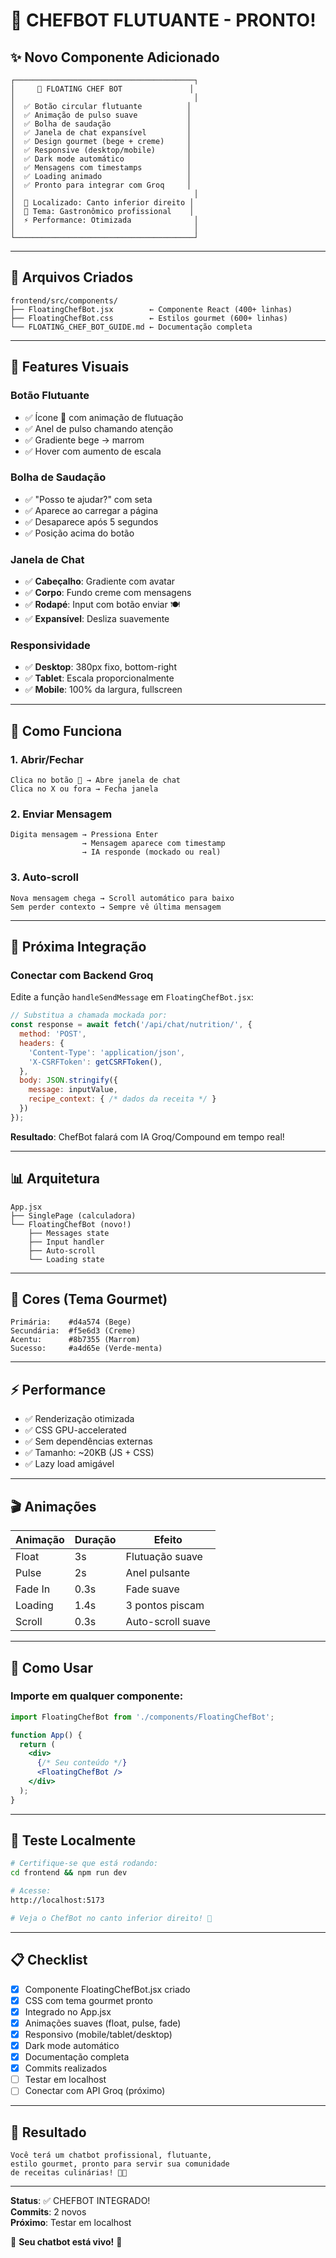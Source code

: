 # 🍳 CHEFBOT FLUTUANTE - PRONTO!

## ✨ Novo Componente Adicionado

```
┌────────────────────────────────────────┐
│     🍳 FLOATING CHEF BOT               │
│                                        │
│  ✅ Botão circular flutuante          │
│  ✅ Animação de pulso suave           │
│  ✅ Bolha de saudação                 │
│  ✅ Janela de chat expansível         │
│  ✅ Design gourmet (bege + creme)     │
│  ✅ Responsive (desktop/mobile)       │
│  ✅ Dark mode automático              │
│  ✅ Mensagens com timestamps          │
│  ✅ Loading animado                   │
│  ✅ Pronto para integrar com Groq     │
│                                        │
│  📍 Localizado: Canto inferior direito │
│  🎨 Tema: Gastronômico profissional    │
│  ⚡ Performance: Otimizada              │
│                                        │
└────────────────────────────────────────┘
```

---

## 📁 Arquivos Criados

```
frontend/src/components/
├── FloatingChefBot.jsx        ← Componente React (400+ linhas)
├── FloatingChefBot.css        ← Estilos gourmet (600+ linhas)
└── FLOATING_CHEF_BOT_GUIDE.md ← Documentação completa
```

---

## 🎨 Features Visuais

### Botão Flutuante
- ✅ Ícone 🍳 com animação de flutuação
- ✅ Anel de pulso chamando atenção
- ✅ Gradiente bege → marrom
- ✅ Hover com aumento de escala

### Bolha de Saudação
- ✅ "Posso te ajudar?" com seta
- ✅ Aparece ao carregar a página
- ✅ Desaparece após 5 segundos
- ✅ Posição acima do botão

### Janela de Chat
- ✅ **Cabeçalho**: Gradiente com avatar
- ✅ **Corpo**: Fundo creme com mensagens
- ✅ **Rodapé**: Input com botão enviar 🍽️
- ✅ **Expansível**: Desliza suavemente

### Responsividade
- ✅ **Desktop**: 380px fixo, bottom-right
- ✅ **Tablet**: Escala proporcionalmente
- ✅ **Mobile**: 100% da largura, fullscreen

---

## 🎯 Como Funciona

### 1. Abrir/Fechar
```
Clica no botão 🍳 → Abre janela de chat
Clica no X ou fora → Fecha janela
```

### 2. Enviar Mensagem
```
Digita mensagem → Pressiona Enter
                → Mensagem aparece com timestamp
                → IA responde (mockado ou real)
```

### 3. Auto-scroll
```
Nova mensagem chega → Scroll automático para baixo
Sem perder contexto → Sempre vê última mensagem
```

---

## 🔌 Próxima Integração

### Conectar com Backend Groq

Edite a função `handleSendMessage` em `FloatingChefBot.jsx`:

```jsx
// Substitua a chamada mockada por:
const response = await fetch('/api/chat/nutrition/', {
  method: 'POST',
  headers: {
    'Content-Type': 'application/json',
    'X-CSRFToken': getCSRFToken(),
  },
  body: JSON.stringify({
    message: inputValue,
    recipe_context: { /* dados da receita */ }
  })
});
```

**Resultado**: ChefBot falará com IA Groq/Compound em tempo real!

---

## 📊 Arquitetura

```
App.jsx
├── SinglePage (calculadora)
└── FloatingChefBot (novo!)
    ├── Messages state
    ├── Input handler
    ├── Auto-scroll
    └── Loading state
```

---

## 🌈 Cores (Tema Gourmet)

```
Primária:    #d4a574 (Bege)
Secundária:  #f5e6d3 (Creme)
Acentu:      #8b7355 (Marrom)
Sucesso:     #a4d65e (Verde-menta)
```

---

## ⚡ Performance

- ✅ Renderização otimizada
- ✅ CSS GPU-accelerated
- ✅ Sem dependências externas
- ✅ Tamanho: ~20KB (JS + CSS)
- ✅ Lazy load amigável

---

## 🎬 Animações

| Animação | Duração | Efeito |
|----------|---------|--------|
| Float | 3s | Flutuação suave |
| Pulse | 2s | Anel pulsante |
| Fade In | 0.3s | Fade suave |
| Loading | 1.4s | 3 pontos piscam |
| Scroll | 0.3s | Auto-scroll suave |

---

## 🚀 Como Usar

### Importe em qualquer componente:

```jsx
import FloatingChefBot from './components/FloatingChefBot';

function App() {
  return (
    <div>
      {/* Seu conteúdo */}
      <FloatingChefBot />
    </div>
  );
}
```

---

## 🧪 Teste Localmente

```bash
# Certifique-se que está rodando:
cd frontend && npm run dev

# Acesse:
http://localhost:5173

# Veja o ChefBot no canto inferior direito! 🍳
```

---

## 📋 Checklist

- [x] Componente FloatingChefBot.jsx criado
- [x] CSS com tema gourmet pronto
- [x] Integrado no App.jsx
- [x] Animações suaves (float, pulse, fade)
- [x] Responsivo (mobile/tablet/desktop)
- [x] Dark mode automático
- [x] Documentação completa
- [x] Commits realizados
- [ ] Testar em localhost
- [ ] Conectar com API Groq (próximo)

---

## 🎊 Resultado

```
Você terá um chatbot profissional, flutuante, 
estilo gourmet, pronto para servir sua comunidade 
de receitas culinárias! 🍳✨
```

---

**Status**: ✅ CHEFBOT INTEGRADO!  
**Commits**: 2 novos  
**Próximo**: Testar em localhost  

🚀 **Seu chatbot está vivo!** 🤖
